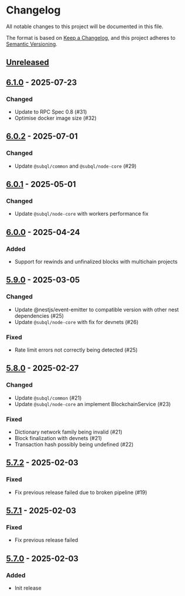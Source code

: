 # Changelog
All notable changes to this project will be documented in this file.

The format is based on [Keep a Changelog](https://keepachangelog.com/en/1.0.0/),
and this project adheres to [Semantic Versioning](https://semver.org/spec/v2.0.0.html).

## [Unreleased]

## [6.1.0] - 2025-07-23
### Changed
- Update to RPC Spec 0.8 (#31)
- Optimise docker image size (#32)

## [6.0.2] - 2025-07-01
### Changed
- Update `@subql/common` and `@subql/node-core` (#29)

## [6.0.1] - 2025-05-01
### Changed
- Update `@subql/node-core` with workers performance fix

## [6.0.0] - 2025-04-24
### Added
- Support for rewinds and unfinalized blocks with multichain projects

## [5.9.0] - 2025-03-05
### Changed
- Update @nestjs/event-emitter to compatible version with other nest dependencies (#25)
- Update `@subql/node-core` with fix for devnets (#26)

### Fixed
- Rate limit errors not correctly being detected (#25)

## [5.8.0] - 2025-02-27
### Changed
- Update `@subql/common` (#21)
- Update `@subql/node-core` an implement BlockchainService (#23)

### Fixed
- Dictionary network family being invalid (#21)
- Block finalization with devnets (#21)
- Transaction hash possibly being undefined (#22)

## [5.7.2] - 2025-02-03
### Fixed
- Fix previous release failed due to broken pipeline (#19)

## [5.7.1] - 2025-02-03
### Fixed
- Fix previous release failed

## [5.7.0] - 2025-02-03
### Added
- Init release

[Unreleased]: https://github.com/subquery/subql-starknet/compare/node-starknet/6.1.0...HEAD
[6.1.0]: https://github.com/subquery/subql-starknet/compare/node-starknet/6.0.2...node-starknet/6.1.0
[6.0.2]: https://github.com/subquery/subql-starknet/compare/node-starknet/6.0.1...node-starknet/6.0.2
[6.0.1]: https://github.com/subquery/subql-starknet/compare/node-starknet/6.0.0...node-starknet/6.0.1
[6.0.0]: https://github.com/subquery/subql-starknet/compare/node-starknet/5.9.0...node-starknet/6.0.0
[5.9.0]: https://github.com/subquery/subql-starknet/compare/node-starknet/5.8.0...node-starknet/5.9.0
[5.8.0]: https://github.com/subquery/subql-starknet/compare/node-starknet/5.7.2...node-starknet/5.8.0
[5.7.2]: https://github.com/subquery/subql-starknet/compare/node-starknet/5.7.1...node-starknet/5.7.2
[5.7.1]: https://github.com/subquery/subql-starknet/compare/node-starknet/5.7.0...node-starknet/5.7.1
[5.7.0]: https://github.com/subquery/subql-starknet/releases/tag/node-starknet/5.7.0
